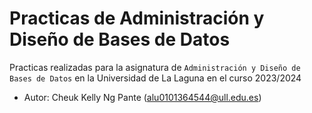 # Practicas de Administración y Diseño de Bases de Datos
Practicas realizadas para la asignatura de `Administración y Diseño de Bases de Datos` en la Universidad de La Laguna en el curso 2023/2024
* Autor: Cheuk Kelly Ng Pante (alu0101364544@ull.edu.es)
